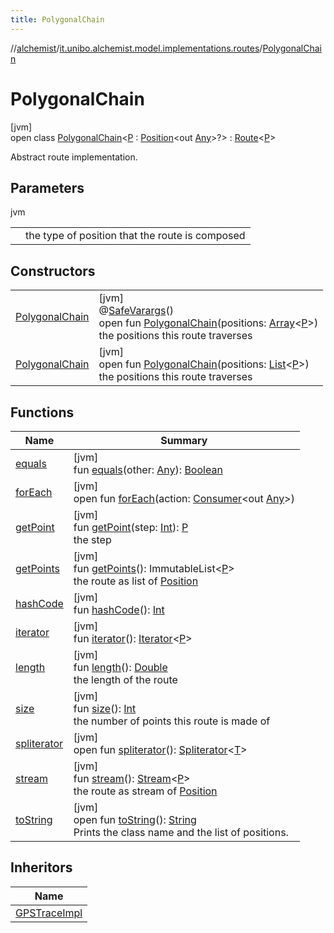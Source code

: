 ```yaml
---
title: PolygonalChain
---
```

//[alchemist](../../../index.html)/[it.unibo.alchemist.model.implementations.routes](../index.html)/[PolygonalChain](index.html)



# PolygonalChain



[jvm]\
open class [PolygonalChain](index.html)<[P](index.html) : [Position](../../it.unibo.alchemist.model.interfaces/-position/index.html)<out [Any](https://kotlinlang.org/api/latest/jvm/stdlib/kotlin/-any/index.html)>?> : [Route](../../it.unibo.alchemist.model.interfaces/-route/index.html)<[P](../../it.unibo.alchemist.model.interfaces/-route/index.html)> 

Abstract route implementation.



## Parameters


jvm

| | |
|---|---|
| <P> | the type of position that the route is composed |



## Constructors


| | |
|---|---|
| [PolygonalChain](-polygonal-chain.html) | [jvm]<br>@[SafeVarargs](https://docs.oracle.com/javase/8/docs/api/java/lang/SafeVarargs.html)()<br>open fun [PolygonalChain](-polygonal-chain.html)(positions: [Array](https://kotlinlang.org/api/latest/jvm/stdlib/kotlin/-array/index.html)<[P](../../it.unibo.alchemist.model.interfaces/-route/index.html)>)<br>the positions this route traverses |
| [PolygonalChain](-polygonal-chain.html) | [jvm]<br>open fun [PolygonalChain](-polygonal-chain.html)(positions: [List](https://docs.oracle.com/javase/8/docs/api/java/util/List.html)<[P](../../it.unibo.alchemist.model.interfaces/-route/index.html)>)<br>the positions this route traverses |


## Functions


| Name | Summary |
|---|---|
| [equals](equals.html) | [jvm]<br>fun [equals](equals.html)(other: [Any](https://kotlinlang.org/api/latest/jvm/stdlib/kotlin/-any/index.html)): [Boolean](https://kotlinlang.org/api/latest/jvm/stdlib/kotlin/-boolean/index.html) |
| [forEach](../../it.unibo.alchemist.expressions.implementations/-list-tree-node/index.html#-655675525%2FFunctions%2F-134779887) | [jvm]<br>open fun [forEach](../../it.unibo.alchemist.expressions.implementations/-list-tree-node/index.html#-655675525%2FFunctions%2F-134779887)(action: [Consumer](https://docs.oracle.com/javase/8/docs/api/java/util/function/Consumer.html)<out [Any](https://kotlinlang.org/api/latest/jvm/stdlib/kotlin/-any/index.html)>) |
| [getPoint](get-point.html) | [jvm]<br>fun [getPoint](get-point.html)(step: [Int](https://kotlinlang.org/api/latest/jvm/stdlib/kotlin/-int/index.html)): [P](../../it.unibo.alchemist.model.interfaces/-route/index.html)<br>the step |
| [getPoints](get-points.html) | [jvm]<br>fun [getPoints](get-points.html)(): ImmutableList<[P](../../it.unibo.alchemist.model.interfaces/-route/index.html)><br>the route as list of [Position](../../it.unibo.alchemist.model.interfaces/-position/index.html) |
| [hashCode](hash-code.html) | [jvm]<br>fun [hashCode](hash-code.html)(): [Int](https://kotlinlang.org/api/latest/jvm/stdlib/kotlin/-int/index.html) |
| [iterator](iterator.html) | [jvm]<br>fun [iterator](iterator.html)(): [Iterator](https://docs.oracle.com/javase/8/docs/api/java/util/Iterator.html)<[P](../../it.unibo.alchemist.model.interfaces/-route/index.html)> |
| [length](length.html) | [jvm]<br>fun [length](length.html)(): [Double](https://kotlinlang.org/api/latest/jvm/stdlib/kotlin/-double/index.html)<br>the length of the route |
| [size](size.html) | [jvm]<br>fun [size](size.html)(): [Int](https://kotlinlang.org/api/latest/jvm/stdlib/kotlin/-int/index.html)<br>the number of points this route is made of |
| [spliterator](../../it.unibo.alchemist.expressions.implementations/-list-tree-node/index.html#-677603448%2FFunctions%2F-134779887) | [jvm]<br>open fun [spliterator](../../it.unibo.alchemist.expressions.implementations/-list-tree-node/index.html#-677603448%2FFunctions%2F-134779887)(): [Spliterator](https://docs.oracle.com/javase/8/docs/api/java/util/Spliterator.html)<[T](../../it.unibo.alchemist.model.implementations.layers/-step-layer/index.html)> |
| [stream](stream.html) | [jvm]<br>fun [stream](stream.html)(): [Stream](https://docs.oracle.com/javase/8/docs/api/java/util/stream/Stream.html)<[P](../../it.unibo.alchemist.model.interfaces/-route/index.html)><br>the route as stream of [Position](../../it.unibo.alchemist.model.interfaces/-position/index.html) |
| [toString](to-string.html) | [jvm]<br>open fun [toString](to-string.html)(): [String](https://docs.oracle.com/javase/8/docs/api/java/lang/String.html)<br>Prints the class name and the list of positions. |


## Inheritors


| Name |
|---|
| [GPSTraceImpl](../-g-p-s-trace-impl/index.html) |

